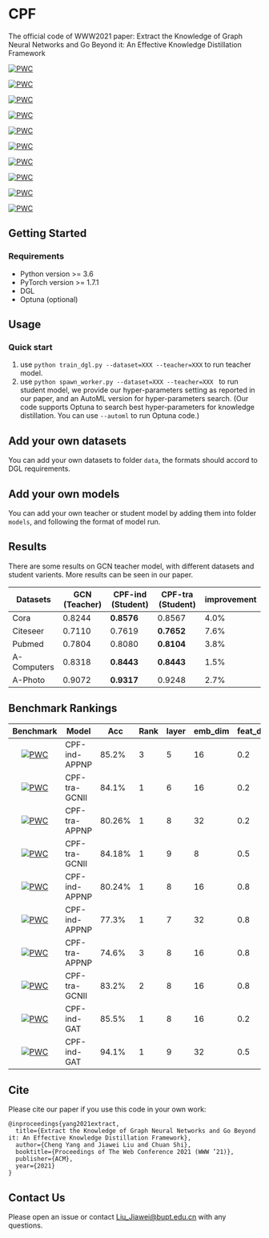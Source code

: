 # CPF

The official code of WWW2021 paper: Extract the Knowledge of Graph Neural Networks and Go Beyond it: An Effective Knowledge Distillation Framework

[![PWC](https://img.shields.io/endpoint.svg?url=https://paperswithcode.com/badge/extract-the-knowledge-of-graph-neural/node-classification-on-cora-with-public-split)](https://paperswithcode.com/sota/node-classification-on-cora-with-public-split?p=extract-the-knowledge-of-graph-neural)

[![PWC](https://img.shields.io/endpoint.svg?url=https://paperswithcode.com/badge/extract-the-knowledge-of-graph-neural/node-classification-on-cora-fixed-10-node-per)](https://paperswithcode.com/sota/node-classification-on-cora-fixed-10-node-per)

[![PWC](https://img.shields.io/endpoint.svg?url=https://paperswithcode.com/badge/extract-the-knowledge-of-graph-neural/node-classification-on-cora-fixed-5-node-per)](https://paperswithcode.com/sota/node-classification-on-cora-fixed-5-node-per)

[![PWC](https://img.shields.io/endpoint.svg?url=https://paperswithcode.com/badge/extract-the-knowledge-of-graph-neural/node-classification-on-cora-3)](https://paperswithcode.com/sota/node-classification-on-cora-3)

[![PWC](https://img.shields.io/endpoint.svg?url=https://paperswithcode.com/badge/extract-the-knowledge-of-graph-neural/node-classification-on-cora-1)](https://paperswithcode.com/sota/node-classification-on-cora-1)

[![PWC](https://img.shields.io/endpoint.svg?url=https://paperswithcode.com/badge/extract-the-knowledge-of-graph-neural/node-classification-on-cora-05)](https://paperswithcode.com/sota/node-classification-on-cora-05)

[![PWC](https://img.shields.io/endpoint.svg?url=https://paperswithcode.com/badge/extract-the-knowledge-of-graph-neural/node-classification-on-citeseer-with-public)](https://paperswithcode.com/sota/node-classification-on-citeseer-with-public?p=extract-the-knowledge-of-graph-neural)

[![PWC](https://img.shields.io/endpoint.svg?url=https://paperswithcode.com/badge/extract-the-knowledge-of-graph-neural/node-classification-on-pubmed-with-public)](https://paperswithcode.com/sota/node-classification-on-pubmed-with-public?p=extract-the-knowledge-of-graph-neural)

[![PWC](https://img.shields.io/endpoint.svg?url=https://paperswithcode.com/badge/extract-the-knowledge-of-graph-neural/node-classification-on-amz-computers)](https://paperswithcode.com/sota/node-classification-on-amz-computers?p=extract-the-knowledge-of-graph-neural)

[![PWC](https://img.shields.io/endpoint.svg?url=https://paperswithcode.com/badge/extract-the-knowledge-of-graph-neural/node-classification-on-amz-photo)](https://paperswithcode.com/sota/node-classification-on-amz-photo?p=extract-the-knowledge-of-graph-neural)

## Getting Started

### Requirements

- Python version >= 3.6
- PyTorch version >= 1.7.1
- DGL
- Optuna (optional)

## Usage

### Quick start

1. use `python train_dgl.py --dataset=XXX --teacher=XXX`  to run teacher model.
2. use `python spawn_worker.py --dataset=XXX --teacher=XXX ` to run student model, we provide our hyper-parameters setting as reported in our paper, and an AutoML version for hyper-parameters search. (Our code supports Optuna to search best hyper-parameters for knowledge distillation. You can use `--automl`  to run Optuna code.)

## Add your own datasets

You can add your own datasets to folder `data`, the formats should accord to DGL requirements.

## Add your own models

You can add your own teacher or student model by adding them into folder `models`, and following the format of model run.

## Results

There are some results on GCN teacher model, with different datasets and student varients. More results can be seen in our paper.

| Datasets    | GCN (Teacher) | CPF-ind (Student) | CPF-tra (Student) | improvement |
| ----------- | ------------- | ----------------- | ----------------- | ----------- |
| Cora        | 0.8244        | **0.8576**        | 0.8567            | 4.0%        |
| Citeseer    | 0.7110        | 0.7619            | **0.7652**        | 7.6%        |
| Pubmed      | 0.7804        | 0.8080            | **0.8104**        | 3.8%        |
| A-Computers | 0.8318        | **0.8443**        | **0.8443**        | 1.5%        |
| A-Photo     | 0.9072        | **0.9317**        | 0.9248            | 2.7%        |

## Benchmark Rankings

|                          Benchmark                           | Model         | Acc    | Rank | layer | emb_dim | feat_drop | attn_drop | lr   | wd   |
| :----------------------------------------------------------: | ------------- | ------ | ---- | ----- | ------- | --------- | --------- | ---- | ---- |
| [![PWC](https://img.shields.io/endpoint.svg?url=https://paperswithcode.com/badge/extract-the-knowledge-of-graph-neural/node-classification-on-cora-with-public-split)](https://paperswithcode.com/sota/node-classification-on-cora-with-public-split?p=extract-the-knowledge-of-graph-neural) | CPF-ind-APPNP | 85.2%  | 3    | 5     | 16      | 0.2       | 0.8       | 1e-3 | 5e-4 |
| [![PWC](https://img.shields.io/endpoint.svg?url=https://paperswithcode.com/badge/extract-the-knowledge-of-graph-neural/node-classification-on-cora-fixed-10-node-per)](https://paperswithcode.com/sota/node-classification-on-cora-fixed-10-node-per) | CPF-tra-GCNII | 84.1%  | 1    | 6     | 16      | 0.2       | 0.5       | 5e-3 | 1e-2 |
| [![PWC](https://img.shields.io/endpoint.svg?url=https://paperswithcode.com/badge/extract-the-knowledge-of-graph-neural/node-classification-on-cora-fixed-5-node-per)](https://paperswithcode.com/sota/node-classification-on-cora-fixed-5-node-per) | CPF-tra-APPNP | 80.26% | 1    | 8     | 32      | 0.2       | 0.2       | 5e-3 | 5e-4 |
| [![PWC](https://img.shields.io/endpoint.svg?url=https://paperswithcode.com/badge/extract-the-knowledge-of-graph-neural/node-classification-on-cora-3)](https://paperswithcode.com/sota/node-classification-on-cora-3) | CPF-tra-GCNII | 84.18% | 1    | 9     | 8       | 0.5       | 0.8       | 5e-3 | 1e-2 |
| [![PWC](https://img.shields.io/endpoint.svg?url=https://paperswithcode.com/badge/extract-the-knowledge-of-graph-neural/node-classification-on-cora-1)](https://paperswithcode.com/sota/node-classification-on-cora-1) | CPF-ind-APPNP | 80.24% | 1    | 8     | 16      | 0.8       | 0.2       | 5e-3 | 1e-2 |
| [![PWC](https://img.shields.io/endpoint.svg?url=https://paperswithcode.com/badge/extract-the-knowledge-of-graph-neural/node-classification-on-cora-05)](https://paperswithcode.com/sota/node-classification-on-cora-05) | CPF-ind-APPNP | 77.3%  | 1    | 7     | 32      | 0.8       | 0.2       | 1e-3 | 1e-3 |
| [![PWC](https://img.shields.io/endpoint.svg?url=https://paperswithcode.com/badge/extract-the-knowledge-of-graph-neural/node-classification-on-citeseer-with-public)](https://paperswithcode.com/sota/node-classification-on-citeseer-with-public?p=extract-the-knowledge-of-graph-neural) | CPF-tra-APPNP | 74.6%  | 3    | 8     | 16      | 0.8       | 0.5       | 1e-3 | 1e-2 |
| [![PWC](https://img.shields.io/endpoint.svg?url=https://paperswithcode.com/badge/extract-the-knowledge-of-graph-neural/node-classification-on-pubmed-with-public)](https://paperswithcode.com/sota/node-classification-on-pubmed-with-public?p=extract-the-knowledge-of-graph-neural) | CPF-tra-GCNII | 83.2%  | 2    | 8     | 16      | 0.8       | 0.8       | 1e-2 | 5e-4 |
| [![PWC](https://img.shields.io/endpoint.svg?url=https://paperswithcode.com/badge/extract-the-knowledge-of-graph-neural/node-classification-on-amz-computers)](https://paperswithcode.com/sota/node-classification-on-amz-computers?p=extract-the-knowledge-of-graph-neural) | CPF-ind-GAT   | 85.5%  | 1    | 8     | 16      | 0.2       | 0.5       | 1e-3 | 1e-2 |
| [![PWC](https://img.shields.io/endpoint.svg?url=https://paperswithcode.com/badge/extract-the-knowledge-of-graph-neural/node-classification-on-amz-photo)](https://paperswithcode.com/sota/node-classification-on-amz-photo?p=extract-the-knowledge-of-graph-neural) | CPF-ind-GAT   | 94.1%  | 1    | 9     | 32      | 0.5       | 0.5       | 1e-2 | 1e-2 |

## Cite

Please cite our paper if you use this code in your own work:

```
@inproceedings{yang2021extract,
  title={Extract the Knowledge of Graph Neural Networks and Go Beyond it: An Effective Knowledge Distillation Framework},
  author={Cheng Yang and Jiawei Liu and Chuan Shi},
  booktitle={Proceedings of The Web Conference 2021 (WWW ’21)},
  publisher={ACM},
  year={2021}
}
```

## Contact Us

Please open an issue or contact Liu_Jiawei@bupt.edu.cn with any questions.
